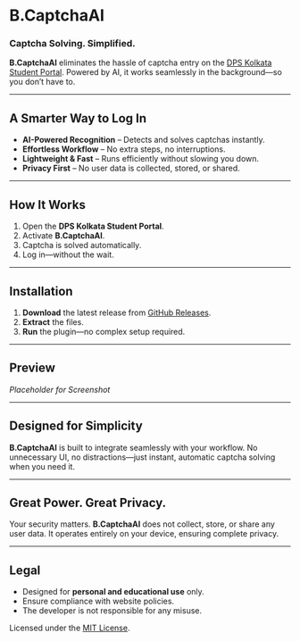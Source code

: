# B.CaptchaAI

### Captcha Solving. Simplified.

**B.CaptchaAI** eliminates the hassle of captcha entry on the [DPS Kolkata Student Portal](https://dpskolkata.net). Powered by AI, it works seamlessly in the background—so you don’t have to.

---

## A Smarter Way to Log In

- **AI-Powered Recognition** – Detects and solves captchas instantly.
- **Effortless Workflow** – No extra steps, no interruptions.
- **Lightweight & Fast** – Runs efficiently without slowing you down.
- **Privacy First** – No user data is collected, stored, or shared.

---

## How It Works

1. Open the **DPS Kolkata Student Portal**.
2. Activate **B.CaptchaAI**.
3. Captcha is solved automatically.
4. Log in—without the wait.

---

## Installation

1. **Download** the latest release from [GitHub Releases](#).
2. **Extract** the files.
3. **Run** the plugin—no complex setup required.

---

## Preview

*Placeholder for Screenshot*

---

## Designed for Simplicity

**B.CaptchaAI** is built to integrate seamlessly with your workflow. No unnecessary UI, no distractions—just instant, automatic captcha solving when you need it.

---

## Great Power. Great Privacy.

Your security matters. **B.CaptchaAI** does not collect, store, or share any user data. It operates entirely on your device, ensuring complete privacy.

---

## Legal
- Designed for **personal and educational use** only.
- Ensure compliance with website policies.
- The developer is not responsible for any misuse.

Licensed under the [MIT License](LICENSE).

